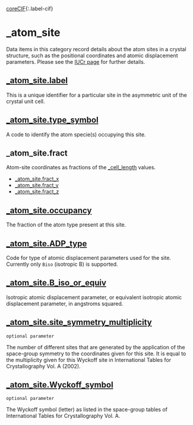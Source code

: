 [coreCIF][1]{:.label-cif}

# \_atom_site

Data items in this category record details about the atom sites in a crystal
structure, such as the positional coordinates and atomic displacement
parameters. Please see the
[IUCr page](https://www.iucr.org/__data/iucr/cifdic_html/3/CORE_DIC/CATOM_SITE.html)
for further details.

## [\_atom_site.label](https://www.iucr.org/__data/iucr/cifdic_html/3/CORE_DIC/Iatom_site.label.html)

This is a unique identifier for a particular site in the asymmetric unit of the
crystal unit cell.

## [\_atom_site.type_symbol](https://www.iucr.org/__data/iucr/cifdic_html/3/CORE_DIC/Iatom_site.type_symbol.html)

A code to identify the atom specie(s) occupying this site.

## \_atom_site.fract

Atom-site coordinates as fractions of the [\_cell_length](_cell.md) values.

- [\_atom_site.fract_x](https://www.iucr.org/__data/iucr/cifdic_html/3/CORE_DIC/Iatom_site.fract_x.html)
- [\_atom_site.fract_y](https://www.iucr.org/__data/iucr/cifdic_html/3/CORE_DIC/Iatom_site.fract_y.html)
- [\_atom_site.fract_z](https://www.iucr.org/__data/iucr/cifdic_html/3/CORE_DIC/Iatom_site.fract_z.html)

## [\_atom_site.occupancy](https://www.iucr.org/__data/iucr/cifdic_html/3/CORE_DIC/Iatom_site.occupancy.html)

The fraction of the atom type present at this site.

## [\_atom_site.ADP_type](https://www.iucr.org/__data/iucr/cifdic_html/3/CORE_DIC/Iatom_site.adp_type.html)

Code for type of atomic displacement parameters used for the site. Currently
only `Biso` (isotropic B) is supported.

## [\_atom_site.B_iso_or_equiv](https://www.iucr.org/__data/iucr/cifdic_html/3/CORE_DIC/Iatom_site.B_iso_or_equiv.html)

Isotropic atomic displacement parameter, or equivalent isotropic atomic
displacement parameter, in angstroms squared.

## [\_atom_site.site_symmetry_multiplicity](https://www.iucr.org/__data/iucr/cifdic_html/3/CORE_DIC/Iatom_site.site_symmetry_multiplicity.html)

`optional parameter`

The number of different sites that are generated by the application of the
space-group symmetry to the coordinates given for this site. It is equal to the
multiplicity given for this Wyckoff site in International Tables for
Crystallography Vol. A (2002).

## [\_atom_site.Wyckoff_symbol](https://www.iucr.org/__data/iucr/cifdic_html/3/CORE_DIC/Iatom_site.Wyckoff_symbol.html)

`optional parameter`

The Wyckoff symbol (letter) as listed in the space-group tables of International
Tables for Crystallography Vol. A.

<!-- prettier-ignore-start -->
[0]: #
[1]: https://www.iucr.org/resources/cif/dictionaries/browse/cif_core
[2]: https://www.iucr.org/resources/cif/dictionaries/browse/cif_pd
<!-- prettier-ignore-end -->
